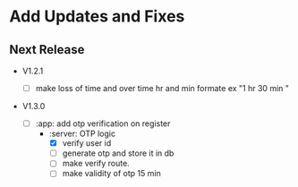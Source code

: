 # Add Updates and Fixes

## Next Release

- V1.2.1

  - [ ] make loss of time and over time hr and min formate ex "1 hr 30 min "

- V1.3.0
  - [ ] :app: add otp verification on register
    - :server: OTP logic
      - [x] verify user id
      - [ ] generate otp and store it in db
      - [ ] make verify route.
      - [ ] make validity of otp 15 min
